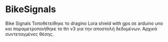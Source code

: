 # BikeSignals
Bike Signals
Τοποθετείθηκε το dragino Lora shield with gps σε arduino uno και παραμετροποιήθηκε το ttn v3 για την αποστολή δεδομένων. 
Αρχικά συντεταγμένες θέσης.
